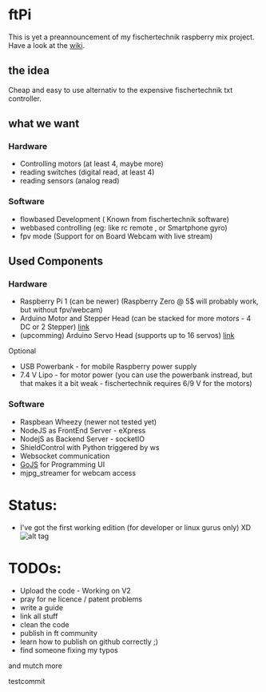 # ftPi

This is yet a preannouncement of my fischertechnik raspberry mix project. Have a look at the [wiki](https://github.com/eXpire163/ftPi/wiki/usage).

## the idea

Cheap and easy to use alternativ to the expensive fischertechnik txt controller.

## what we want
### Hardware

- Controlling motors (at least 4, maybe more)
- reading switches (digital read, at least 4)
- reading sensors (analog read)

### Software

- flowbased Development ( Known from fischertechnik software)
- webbased controlling (eg: like rc remote , or Smartphone gyro)
- fpv mode (Support for on Board Webcam with live stream)

## Used Components

### Hardware

- Raspberry Pi 1 (can be newer) (Raspberry Zero @ 5$ will probably work, but without fpv/webcam)
- Arduino Motor and Stepper Head (can be stacked for more motors - 4 DC or 2 Stepper) [link](https://learn.adafruit.com/adafruit-dc-and-stepper-motor-hat-for-raspberry-pi/overview)
- (upcomming) Arduino Servo Head (supports up to 16 servos) [link](https://learn.adafruit.com/adafruit-16-channel-pwm-servo-hat-for-raspberry-pi/overview)

Optional

- USB Powerbank - for mobile Raspberry power supply
- 7.4 V Lipo - for motor power (you can use the powerbank instread, but that makes it a bit weak - fischertechnik requires 6/9 V for the motors)

### Software

- Raspbean Wheezy (newer not tested yet)
- NodeJS as FrontEnd Server - eXpress
- NodejS as Backend Server - socketIO
- ShieldControl with Python triggered by ws
- Websocket communication 
- [GoJS](http://gojs.net/latest/samples/flowchart.html) for Programming UI
- mjpg_streamer for webcam access

# Status: 

- I've got the first working edition (for developer or linux gurus only) XD
![alt tag](http://hellofheaven.org/_staticImages/ftpi_preview.JPG)


# TODOs:

- Upload the code - Working on V2
- pray for ne licence / patent problems
- write a guide
- link all stuff
- clean the code
- publish in ft community
- learn how to publish on github correctly ;)
- find someone fixing my typos

and mutch more

testcommit

